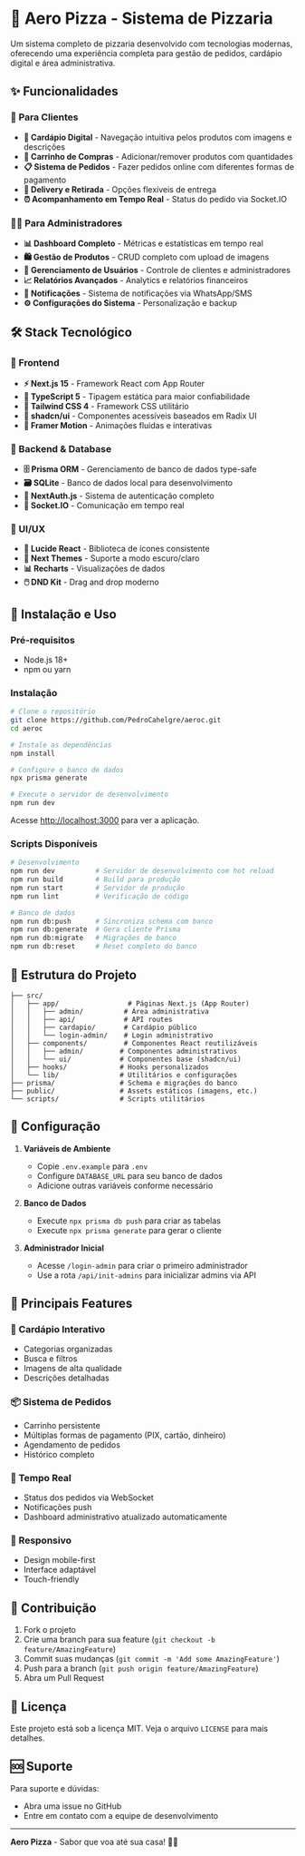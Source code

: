 # 🍕 Aero Pizza - Sistema de Pizzaria

Um sistema completo de pizzaria desenvolvido com tecnologias modernas, oferecendo uma experiência completa para gestão de pedidos, cardápio digital e área administrativa.

## ✨ Funcionalidades

### 👥 Para Clientes
- **📱 Cardápio Digital** - Navegação intuitiva pelos produtos com imagens e descrições
- **🛒 Carrinho de Compras** - Adicionar/remover produtos com quantidades
- **📋 Sistema de Pedidos** - Fazer pedidos online com diferentes formas de pagamento
- **📍 Delivery e Retirada** - Opções flexíveis de entrega
- **⏰ Acompanhamento em Tempo Real** - Status do pedido via Socket.IO

### 👨‍💼 Para Administradores
- **📊 Dashboard Completo** - Métricas e estatísticas em tempo real
- **🛍️ Gestão de Produtos** - CRUD completo com upload de imagens
- **👥 Gerenciamento de Usuários** - Controle de clientes e administradores
- **📈 Relatórios Avançados** - Analytics e relatórios financeiros
- **🔔 Notificações** - Sistema de notificações via WhatsApp/SMS
- **⚙️ Configurações do Sistema** - Personalização e backup

## 🛠️ Stack Tecnológico

### 🎯 Frontend
- **⚡ Next.js 15** - Framework React com App Router
- **📘 TypeScript 5** - Tipagem estática para maior confiabilidade
- **🎨 Tailwind CSS 4** - Framework CSS utilitário
- **🧩 shadcn/ui** - Componentes acessíveis baseados em Radix UI
- **🌈 Framer Motion** - Animações fluidas e interativas

### 🔧 Backend & Database
- **🗄️ Prisma ORM** - Gerenciamento de banco de dados type-safe
- **🗃️ SQLite** - Banco de dados local para desenvolvimento
- **🔐 NextAuth.js** - Sistema de autenticação completo
- **📡 Socket.IO** - Comunicação em tempo real

### 📱 UI/UX
- **🎯 Lucide React** - Biblioteca de ícones consistente
- **🌙 Next Themes** - Suporte a modo escuro/claro
- **📊 Recharts** - Visualizações de dados
- **🖱️ DND Kit** - Drag and drop moderno

## 🚀 Instalação e Uso

### Pré-requisitos
- Node.js 18+
- npm ou yarn

### Instalação

```bash
# Clone o repositório
git clone https://github.com/PedroCahelgre/aeroc.git
cd aeroc

# Instale as dependências
npm install

# Configure o banco de dados
npx prisma generate

# Execute o servidor de desenvolvimento
npm run dev
```

Acesse [http://localhost:3000](http://localhost:3000) para ver a aplicação.

### Scripts Disponíveis

```bash
# Desenvolvimento
npm run dev          # Servidor de desenvolvimento com hot reload
npm run build        # Build para produção
npm run start        # Servidor de produção
npm run lint         # Verificação de código

# Banco de dados
npm run db:push      # Sincroniza schema com banco
npm run db:generate  # Gera cliente Prisma
npm run db:migrate   # Migrações de banco
npm run db:reset     # Reset completo do banco
```

## 📁 Estrutura do Projeto

```
├── src/
│   ├── app/                 # Páginas Next.js (App Router)
│   │   ├── admin/          # Área administrativa
│   │   ├── api/            # API routes
│   │   ├── cardapio/       # Cardápio público
│   │   └── login-admin/    # Login administrativo
│   ├── components/         # Componentes React reutilizáveis
│   │   ├── admin/         # Componentes administrativos
│   │   └── ui/            # Componentes base (shadcn/ui)
│   ├── hooks/             # Hooks personalizados
│   └── lib/               # Utilitários e configurações
├── prisma/                # Schema e migrações do banco
├── public/                # Assets estáticos (imagens, etc.)
└── scripts/               # Scripts utilitários
```

## 🔧 Configuração

1. **Variáveis de Ambiente**
   - Copie `.env.example` para `.env`
   - Configure `DATABASE_URL` para seu banco de dados
   - Adicione outras variáveis conforme necessário

2. **Banco de Dados**
   - Execute `npx prisma db push` para criar as tabelas
   - Execute `npx prisma generate` para gerar o cliente

3. **Administrador Inicial**
   - Acesse `/login-admin` para criar o primeiro administrador
   - Use a rota `/api/init-admins` para inicializar admins via API

## 🌟 Principais Features

### 🍕 Cardápio Interativo
- Categorias organizadas
- Busca e filtros
- Imagens de alta qualidade
- Descrições detalhadas

### 📦 Sistema de Pedidos
- Carrinho persistente
- Múltiplas formas de pagamento (PIX, cartão, dinheiro)
- Agendamento de pedidos
- Histórico completo

### 🔄 Tempo Real
- Status dos pedidos via WebSocket
- Notificações push
- Dashboard administrativo atualizado automaticamente

### 📱 Responsivo
- Design mobile-first
- Interface adaptável
- Touch-friendly

## 🤝 Contribuição

1. Fork o projeto
2. Crie uma branch para sua feature (`git checkout -b feature/AmazingFeature`)
3. Commit suas mudanças (`git commit -m 'Add some AmazingFeature'`)
4. Push para a branch (`git push origin feature/AmazingFeature`)
5. Abra um Pull Request

## 📄 Licença

Este projeto está sob a licença MIT. Veja o arquivo `LICENSE` para mais detalhes.

## 🆘 Suporte

Para suporte e dúvidas:
- Abra uma issue no GitHub
- Entre em contato com a equipe de desenvolvimento

---

**Aero Pizza** - Sabor que voa até sua casa! 🚀🍕
